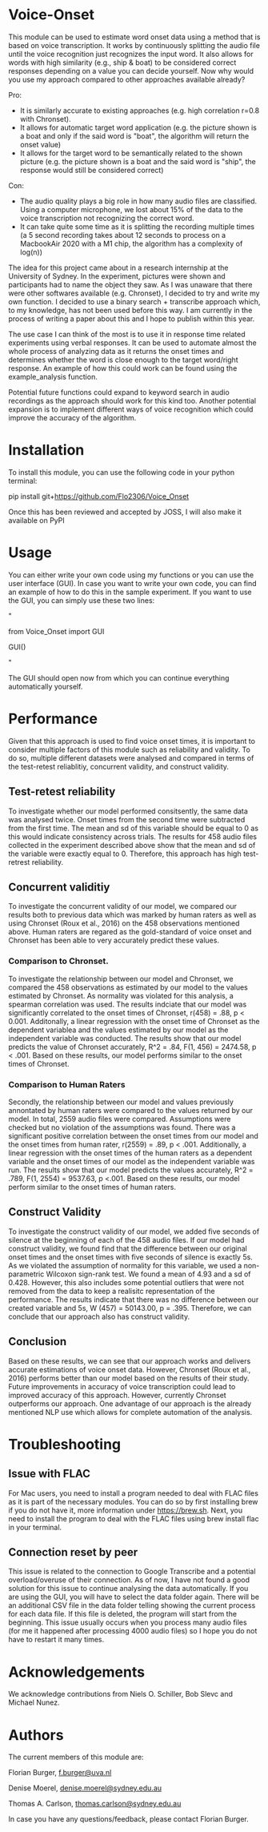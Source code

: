 # Voice-Onset

This module can be used to estimate word onset data using a method that is based on voice transcription. It works by continuously splitting the audio file until the voice recognition just recognizes the input word. It also allows for words with high similarity (e.g., ship & boat) to be considered correct responses depending on a value you can decide yourself. Now why would you use my approach compared to other approaches available already?

Pro:

- It is similarly accurate to existing approaches (e.g. high correlation r=0.8 with Chronset).
- It allows for automatic target word application (e.g. the picture shown is a boat and only if the said word is "boat", the algorithm will return the onset value)
- It allows for the target word to be semantically related to the shown picture (e.g. the picture shown is a boat and the said word is "ship", the response would still be considered correct)

Con:

- The audio quality plays a big role in how many audio files are classified. Using a computer microphone, we lost about 15% of the data to the voice transcription not recognizing the correct word.
- It can take quite some time as it is splitting the recording multiple times (a 5 second recording takes about 12 seconds to process on a MacbookAir 2020 with a M1 chip, the algorithm has a complexity of log(n))

The idea for this project came about in a research internship at the University of Sydney. In the experiment, pictures were shown and participants had to name the object they saw. As I was unaware that there were other softwares available (e.g. Chronset), I decided to try and write my own function. I decided to use a binary search + transcribe approach which, to my knowledge, has not been used before this way. I am currently in the process of writing a paper about this and I hope to publish within this year.

The use case I can think of the most is to use it in response time related experiments using verbal responses. It can be used to automate almost the whole process of analyzing data as it returns the onset times and determines whether the word is close enough to the target word/right response. An example of how this could work can be found using the example\_analysis function.

Potential future functions could expand to keyword search in audio recordings as the approach should work for this kind too. Another potential expansion is to implement different ways of voice recognition which could improve the accuracy of the algorithm.

# Installation

To install this module, you can use the following code in your python terminal: 

pip install git+https://github.com/Flo2306/Voice_Onset

Once this has been reviewed and accepted by JOSS, I will also make it available on PyPI

# Usage 

You can either write your own code using my functions or you can use the user interface (GUI). In case you want to write your own code, you can find an example of how to do this in the sample experiment. If you want to use the GUI, you can simply use these two lines: 

"

from Voice_Onset import GUI

GUI()

"

The GUI should open now from which you can continue everything automatically yourself. 

# Performance

Given that this approach is used to find voice onset times, it is important to consider multiple factors of this module such as reliability and validity. To do so, multiple different datasets were analysed and compared in terms of the test-retest reliablitiy, concurrent validity, and construct validity. 

## Test-retest reliability 

To investigate whether our model performed consitsently, the same data was analysed twice. Onset times from the second time were subtracted from the first time. The mean and sd of this variable should be equal to 0 as this would indicate consistency across trials. The results for 458 audio files collected in the experiment described above show that the mean and sd of the variable were exactly equal to 0. Therefore, this approach has high test-retrest reliability. 

## Concurrent validitiy 

To investigate the concurrent validity of our model, we compared our results both to previous data which was marked by human raters as well as using Chronset (Roux et al., 2016) on the 458 observations mentioned above. Human raters are regared as the gold-standard of voice onset and Chronset has been able to very accurately predict these values. 

### Comparison to Chronset. 

To investigate the relationship between our model and Chronset, we compared the 458 observations as estimated by our model to the values estimated by Chronset. As normality was violated for this analysis, a spearman correlation was used. The results indciate that our model was significantly correlated to the onset times of Chronset, r(458) = .88, p < 0.001. Additonally, a linear regression with the onset time of Chronset as the dependent variablea and the values estimated by our model as the independent variable was conducted. The results show that our model predicts the value of Chronset accurately, R^2 = .84, F(1, 456) = 2474.58, p < .001. Based on these results, our model performs similar to the onset times of Chronset. 

### Comparison to Human Raters

Secondly, the relationship between our model and values previously annontated by human raters were compared to the values returned by our model. In total, 2559 audio files were compared. Assumptions were checked but no violation of the assumptions was found. There was a significant positive correlation between the onset times from our model and the onset times from human rater, r(2559) = .89, p < .001. Additionally, a linear regression with the onset times of the human raters as a dependent variable and the onset times of our model as the independent variable was run. The results show that our model predicts the values accurately, R^2 = .789, F(1, 2554) = 9537.63, p <.001. Based on these results, our model perform similar to the onset times of human raters. 

## Construct Validity 

To investigate the construct validity of our model, we added five seconds of silence at the beginning of each of the 458 audio files. If our model had construct validity, we found find that the difference between our original onset times and the onset times with five seconds of silence is exactly 5s. As we violated the assumption of normality for this variable, we used a non-parametric Wilcoxon sign-rank test. We found a mean of 4.93 and a sd of 0.428. However, this also includes some potential outliers that were not removed from the data to keep a realisitc representation of the performance. The results indicate that there was no difference between our created variable and 5s, W (457) = 50143.00, p = .395. Therefore, we can conclude that our approach also has construct validity. 

## Conclusion

Based on these results, we can see that our approach works and delivers accurate estimations of voice onset data. However, Chronset (Roux et al., 2016) performs better than our model based on the results of their study. Future improvements in accuracy of voice transcription could lead to improved accuracy of this approach. However, currently Chronset outperforms our approach. One advantage of our approach is the already mentioned NLP use which allows for complete automation of the analysis. 


# Troubleshooting 

## Issue with FLAC

For Mac users, you need to install a program needed to deal with FLAC files as it is part of the necessary modules. You can do so by first installing brew if you do not have it, more information under https://brew.sh. Next, you need to install the program to deal with the FLAC files using brew install flac in your terminal. 

## Connection reset by peer 

This issue is related to the connection to Google Transcribe and a potential overload/overuse of their connection. As of now, I have not found a good solution for this issue to continue analysing the data automatically. If you are using the GUI, you will have to select the data folder again. There will be an additional CSV file in the data folder telling showing the current process for each data file. If this file is deleted, the program will start from the beginning. This issue usually occurs when you process many audio files (for me it happened after processing 4000 audio files) so I hope you do not have to restart it many times. 

# Acknowledgements

We acknowledge contributions from Niels O. Schiller, Bob Slevc and Michael Nunez. 

# Authors

The current members of this module are:

Florian Burger, [f.burger@uva.nl](mailto:f.burger@uva.nl)

Denise Moerel, [denise.moerel@sydney.edu.au](mailto:denise.moerel@sydney.edu.au)

Thomas A. Carlson, [thomas.carlson@sydney.edu.au](mailto:thomas.carlson@sydney.edu.au)

In case you have any questions/feedback, please contact Florian Burger. 

